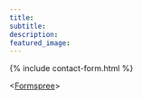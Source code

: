 ```yaml
---
title: 
subtitle: 
description:
featured_image:
---
```


{% include contact-form.html %}

<[Formspree](https://formspree.io/create/jekyllthemes)>
